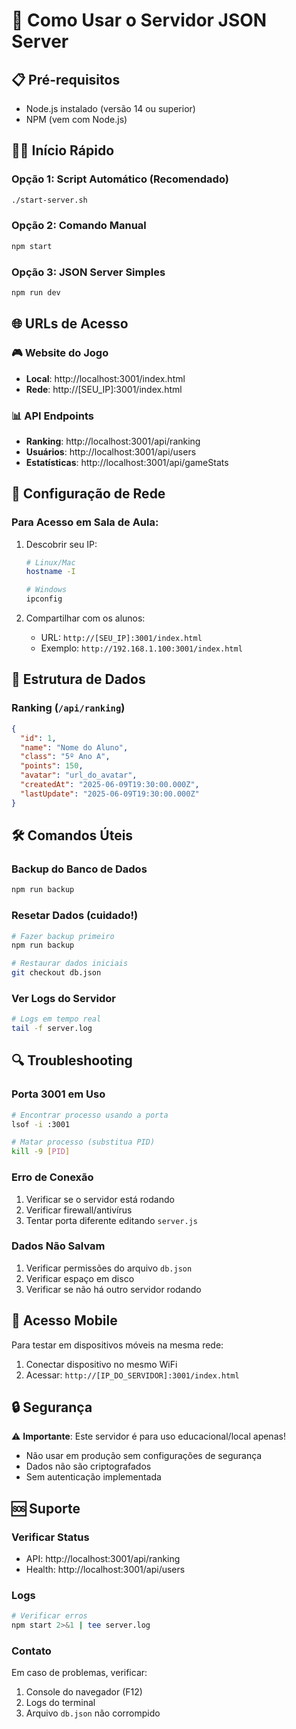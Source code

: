 # 🚀 Como Usar o Servidor JSON Server

## 📋 Pré-requisitos

- Node.js instalado (versão 14 ou superior)
- NPM (vem com Node.js)

## 🏃‍♂️ Início Rápido

### Opção 1: Script Automático (Recomendado)

```bash
./start-server.sh
```

### Opção 2: Comando Manual

```bash
npm start
```

### Opção 3: JSON Server Simples

```bash
npm run dev
```

## 🌐 URLs de Acesso

### 🎮 Website do Jogo

- **Local**: http://localhost:3001/index.html
- **Rede**: http://[SEU_IP]:3001/index.html

### 📊 API Endpoints

- **Ranking**: http://localhost:3001/api/ranking
- **Usuários**: http://localhost:3001/api/users
- **Estatísticas**: http://localhost:3001/api/gameStats

## 🔧 Configuração de Rede

### Para Acesso em Sala de Aula:

1. Descobrir seu IP:

   ```bash
   # Linux/Mac
   hostname -I

   # Windows
   ipconfig
   ```

2. Compartilhar com os alunos:
   - URL: `http://[SEU_IP]:3001/index.html`
   - Exemplo: `http://192.168.1.100:3001/index.html`

## 📁 Estrutura de Dados

### Ranking (`/api/ranking`)

```json
{
  "id": 1,
  "name": "Nome do Aluno",
  "class": "5º Ano A",
  "points": 150,
  "avatar": "url_do_avatar",
  "createdAt": "2025-06-09T19:30:00.000Z",
  "lastUpdate": "2025-06-09T19:30:00.000Z"
}
```

## 🛠️ Comandos Úteis

### Backup do Banco de Dados

```bash
npm run backup
```

### Resetar Dados (cuidado!)

```bash
# Fazer backup primeiro
npm run backup

# Restaurar dados iniciais
git checkout db.json
```

### Ver Logs do Servidor

```bash
# Logs em tempo real
tail -f server.log
```

## 🔍 Troubleshooting

### Porta 3001 em Uso

```bash
# Encontrar processo usando a porta
lsof -i :3001

# Matar processo (substitua PID)
kill -9 [PID]
```

### Erro de Conexão

1. Verificar se o servidor está rodando
2. Verificar firewall/antivírus
3. Tentar porta diferente editando `server.js`

### Dados Não Salvam

1. Verificar permissões do arquivo `db.json`
2. Verificar espaço em disco
3. Verificar se não há outro servidor rodando

## 📱 Acesso Mobile

Para testar em dispositivos móveis na mesma rede:

1. Conectar dispositivo no mesmo WiFi
2. Acessar: `http://[IP_DO_SERVIDOR]:3001/index.html`

## 🔒 Segurança

⚠️ **Importante**: Este servidor é para uso educacional/local apenas!

- Não usar em produção sem configurações de segurança
- Dados não são criptografados
- Sem autenticação implementada

## 🆘 Suporte

### Verificar Status

- API: http://localhost:3001/api/ranking
- Health: http://localhost:3001/api/users

### Logs

```bash
# Verificar erros
npm start 2>&1 | tee server.log
```

### Contato

Em caso de problemas, verificar:

1. Console do navegador (F12)
2. Logs do terminal
3. Arquivo `db.json` não corrompido
